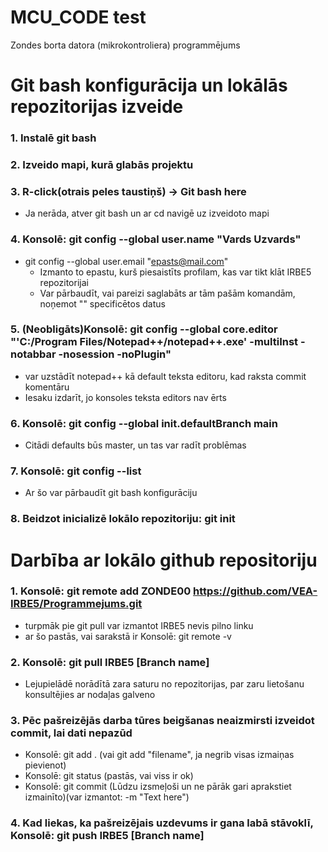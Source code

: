 # MCU_CODE test
Zondes borta datora (mikrokontroliera) programmējums

# Git bash konfigurācija un lokālās repozitorijas izveide

### 1. Instalē git bash

### 2. Izveido mapi, kurā glabās projektu

### 3. R-click(otrais peles taustiņš) -> Git bash here
  - Ja nerāda, atver git bash un ar cd navigē uz izveidoto mapi

### 4. Konsolē: git config --global user.name "Vards Uzvards" 
- git config --global user.email "epasts@mail.com"
  - Izmanto to epastu, kurš piesaistīts profilam, kas var tikt klāt IRBE5 repozitorijai
  - Var pārbaudīt, vai pareizi saglabāts ar tām pašām komandām, noņemot "" specificētos datus

   
### 5. (Neobligāts)Konsolē: git config --global core.editor "'C:/Program Files/Notepad++/notepad++.exe' -multiInst -notabbar -nosession -noPlugin"
  - var uzstādīt notepad++ kā default teksta editoru, kad raksta commit komentāru
  - Iesaku izdarīt, jo konsoles teksta editors nav ērts

### 6. Konsolē: git config --global init.defaultBranch main
- Citādi defaults būs master, un tas var radīt problēmas

### 7. Konsolē: git config --list
- Ar šo var pārbaudīt git bash konfigurāciju

### 8. Beidzot inicializē lokālo repozitoriju: git init

# Darbība ar lokālo github repositoriju

### 1. Konsolē: git remote add ZONDE00 https://github.com/VEA-IRBE5/Programmejums.git
- turpmāk pie git pull var izmantot IRBE5 nevis pilno linku 
- ar šo pastās, vai sarakstā ir Konsolē: git remote -v

### 2. Konsolē: git pull IRBE5 [Branch name]
- Lejupielādē norādītā zara saturu no repozitorijas, par zaru lietošanu konsultējies ar nodaļas galveno

### 3. Pēc pašreizējās darba tūres beigšanas neaizmirsti izveidot commit, lai dati nepazūd
- Konsolē: git add . (vai git add "filename", ja negrib visas izmaiņas pievienot)
- Konsolē: git status (pastās, vai viss ir ok)
- Konsolē: git commit (Lūdzu izsmeļoši un ne pārāk gari aprakstiet izmainīto)(var izmantot: -m "Text here")
   
### 4. Kad liekas, ka pašreizējais uzdevums ir gana labā stāvoklī, Konsolē: git push IRBE5 [Branch name]
